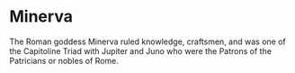 # Minerva
The Roman goddess Minerva ruled knowledge, craftsmen, and was one of the Capitoline Triad with Jupiter and Juno who were the Patrons of the Patricians or nobles of Rome.
